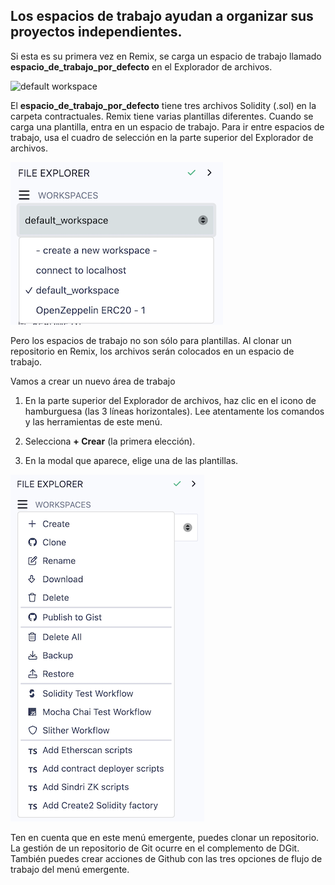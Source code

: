 ## Los espacios de trabajo ayudan a organizar sus proyectos independientes.

Si esta es su primera vez en Remix, se carga un espacio de trabajo llamado **espacio_de_trabajo_por_defecto** en el Explorador de archivos.

![default workspace](https://raw.githubusercontent.com/ethereum/remix-workshops/master/Basics/interface_introduction/images/default_workspace.png)

El **espacio_de_trabajo_por_defecto** tiene tres archivos Solidity (.sol) en la carpeta contractuales. Remix tiene varias plantillas diferentes. Cuando se carga una plantilla, entra en un espacio de trabajo. Para ir entre espacios de trabajo, usa el cuadro de selección en la parte superior del Explorador de archivos.

![](https://raw.githubusercontent.com/ethereum/remix-workshops/master/Basics/interface_introduction/images/select-box.png)

Pero los espacios de trabajo no son sólo para plantillas. Al clonar un repositorio en Remix, los archivos serán colocados en un espacio de trabajo.

Vamos a crear un nuevo área de trabajo

1. En la parte superior del Explorador de archivos, haz clic en el icono de hamburguesa (las 3 líneas horizontales). Lee atentamente los comandos y las herramientas de este menú.

2. Selecciona **+ Crear** (la primera elección).

3. En la modal que aparece, elige una de las plantillas.

![hamburger](https://raw.githubusercontent.com/ethereum/remix-workshops/master/Basics/workspaces/images/popup.png)

Ten en cuenta que en este menú emergente, puedes clonar un repositorio. La gestión de un repositorio de Git ocurre en el complemento de DGit. También puedes crear acciones de Github con las tres opciones de flujo de trabajo del menú emergente.
